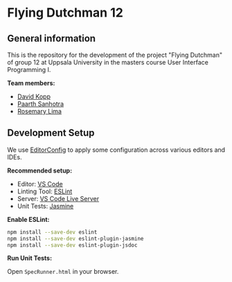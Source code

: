 # Flying Dutchman 12

## General information

This is the repository for the development of the project "Flying Dutchman" of group 12 at Uppsala University in the masters course User Interface Programming I.

**Team members:**

-   [David Kopp](https://github.com/davidkopp)
-   [Paarth Sanhotra](https://github.com/PaarthSan)
-   [Rosemary Lima](https://github.com/Murka2022)

## Development Setup

We use [EditorConfig](https://editorconfig.org/) to apply some configuration across various editors and IDEs.

**Recommended setup:**

-   Editor: [VS Code](https://code.visualstudio.com/)
-   Linting Tool: [ESLint](https://eslint.org/)
-   Server: [VS Code Live Server](https://ritwickdey.github.io/vscode-live-server/)
-   Unit Tests: [Jasmine](https://jasmine.github.io/)

**Enable ESLint:**

```bash
npm install --save-dev eslint
npm install --save-dev eslint-plugin-jasmine
npm install --save-dev eslint-plugin-jsdoc
```

**Run Unit Tests:**

Open `SpecRunner.html` in your browser.
